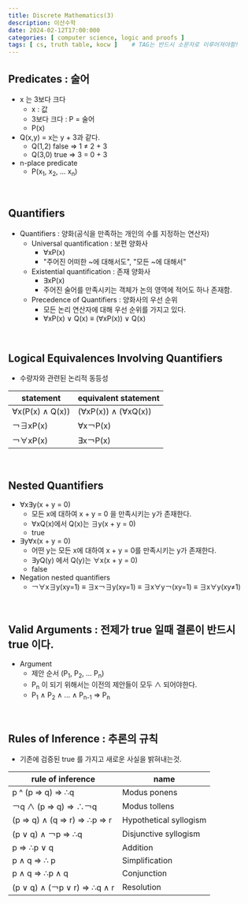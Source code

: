 ```yaml
---
title: Discrete Mathematics(3)
description: 이산수학
date: 2024-02-12T17:00:000
categories: [ computer science, logic and proofs ]
tags: [ cs, truth table, kocw ]    # TAG는 반드시 소문자로 이루어져야함!
---
```


<h2> Predicates : 술어 </h2>

- x 는 3보다 크다
  - x : 값
  - 3보다 크다 : P = 술어
  - P(x)
- Q(x,y) = x는 y + 3과 같다.
  - Q(1,2) false ⇒ 1 ≠ 2 + 3
  - Q(3,0) true ⇒ 3 = 0 + 3
- n-place predicate
  - P(x<sub>1</sub>, x<sub>2</sub>, ... x<sub>n</sub>)

<br>

<h2> Quantifiers </h2>

- Quantifiers : 양화(공식을 만족하는 개인의 수를 지정하는 연산자)
  - Universal quantification : 보편 양화사
    - ∀xP(x)
    - "주어진 어떠한 ~에 대해서도", "모든 ~에 대해서"
  - Existential quantification : 존재 양화사
    - ∃xP(x)
    - 주어진 술어를 만족시키는 객체가 논의 영역에 적어도 하나 존재함.
  - Precedence of Quantifiers : 양화사의 우선 순위
    - 모든 논리 연산자에 대해 우선 순위를 가지고 있다.
    - ∀xP(x) ∨ Q(x) ≡ (∀xP(x)) ∨ Q(x)

<br>

<h2> Logical Equivalences Involving Quantifiers </h2>

- 수량자와 관련된 논리적 동등성

| statement       | equivalent statement |
|-----------------|----------------------|
| ∀x(P(x) ∧ Q(x)) | (∀xP(x)) ∧ (∀xQ(x))  |
| ￢∃xP(x)         | ∀x￢P(x)              |
| ￢∀xP(x)         | ∃x￢P(x)              |

<br>

<h2> Nested Quantifiers </h2>

- ∀x∃y(x + y = 0)
  - 모든 x에 대하여 x + y = 0 을 만족시키는 y가 존재한다.
  - ∀xQ(x)에서 Q(x)는 ∃y(x + y = 0)
  - true
- ∃y∀x(x + y = 0)
  - 어떤 y는 모든 x에 대하여 x + y = 0를 만족시키는 y가 존재한다.
  - ∃yQ(y) 에서 Q(y)는 ∀x(x + y = 0)
  - false
- Negation nested quantifiers
  - ￢∀x∃y(xy=1) ≡ ∃x￢∃y(xy=1) ≡ ∃x∀y￢(xy=1) ≡ ∃x∀y(xy≠1)

<br>

<h2> Valid Arguments : 전제가 true 일때 결론이 반드시 true 이다. </h2>

- Argument
  - 제안 순서 (P<sub>1</sub>, P<sub>2</sub>, ... P<sub>n</sub>)
  - P<sub>n</sub> 이 되기 위해서는 이전의 제안들이 모두 ∧ 되어야한다.
  - P<sub>1</sub> ∧ P<sub>2</sub> ∧ ... ∧ P<sub>n-1</sub> ⇒ P<sub>n</sub>

<br>

<h2> Rules of Inference : 추론의 규칙 </h2>

- 기존에 검증된 true 를 가지고 새로운 사실을 밝혀내는것.

| rule of inference           | name                   |
|-----------------------------|------------------------|
| p ^ (p ⇒ q) ⇒ ∴q            | Modus ponens           |
| ￢q ∧ (p ⇒ q) ⇒ ∴￢q          | Modus tollens          |
| (p ⇒ q) ∧ (q ⇒ r) ⇒ ∴p ⇒ r  | Hypothetical syllogism |
| (p ∨ q) ∧ ￢p ⇒ ∴q           | Disjunctive syllogism  |
| p ⇒ ∴p ∨ q                  | Addition               |
| p ∧ q ⇒ ∴ p                 | Simplification         |
| p ∧ q ⇒ ∴p ∧ q              | Conjunction            |
| (p ∨ q) ∧ (￢p ∨ r) ⇒ ∴q ∧ r | Resolution             |

<br>
